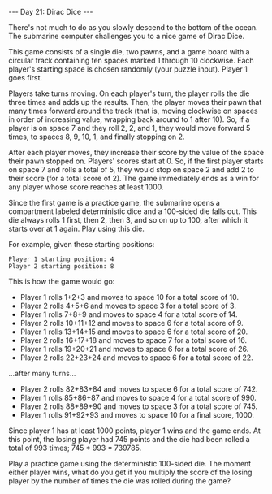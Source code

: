 --- Day 21: Dirac Dice ---

There's not much to do as you slowly descend to the bottom of the ocean. The
submarine computer challenges you to a nice game of Dirac Dice.

This game consists of a single die, two pawns, and a game board with a circular
track containing ten spaces marked 1 through 10 clockwise. Each player's
starting space is chosen randomly (your puzzle input). Player 1 goes first.

Players take turns moving. On each player's turn, the player rolls the die
three times and adds up the results. Then, the player moves their pawn that
many times forward around the track (that is, moving clockwise on spaces in
order of increasing value, wrapping back around to 1 after 10). So, if a player
is on space 7 and they roll 2, 2, and 1, they would move forward 5 times, to
spaces 8, 9, 10, 1, and finally stopping on 2.

After each player moves, they increase their score by the value of the space
their pawn stopped on. Players' scores start at 0. So, if the first player
starts on space 7 and rolls a total of 5, they would stop on space 2 and add 2
to their score (for a total score of 2). The game immediately ends as a win for
any player whose score reaches at least 1000.

Since the first game is a practice game, the submarine opens a compartment
labeled deterministic dice and a 100-sided die falls out. This die always rolls
1 first, then 2, then 3, and so on up to 100, after which it starts over at 1
again. Play using this die.

For example, given these starting positions:

```
Player 1 starting position: 4
Player 2 starting position: 8
```

This is how the game would go:

+ Player 1 rolls 1+2+3 and moves to space 10 for a total score of 10.
+ Player 2 rolls 4+5+6 and moves to space 3 for a total score of 3.
+ Player 1 rolls 7+8+9 and moves to space 4 for a total score of 14.
+ Player 2 rolls 10+11+12 and moves to space 6 for a total score of 9.
+ Player 1 rolls 13+14+15 and moves to space 6 for a total score of 20.
+ Player 2 rolls 16+17+18 and moves to space 7 for a total score of 16.
+ Player 1 rolls 19+20+21 and moves to space 6 for a total score of 26.
+ Player 2 rolls 22+23+24 and moves to space 6 for a total score of 22.

...after many turns...

+ Player 2 rolls 82+83+84 and moves to space 6 for a total score of 742.
+ Player 1 rolls 85+86+87 and moves to space 4 for a total score of 990.
+ Player 2 rolls 88+89+90 and moves to space 3 for a total score of 745.
+ Player 1 rolls 91+92+93 and moves to space 10 for a final score, 1000.

Since player 1 has at least 1000 points, player 1 wins and the game ends. At
this point, the losing player had 745 points and the die had been rolled a
total of 993 times; 745 * 993 = 739785.

Play a practice game using the deterministic 100-sided die. The moment either
player wins, what do you get if you multiply the score of the losing player by
the number of times the die was rolled during the game?
